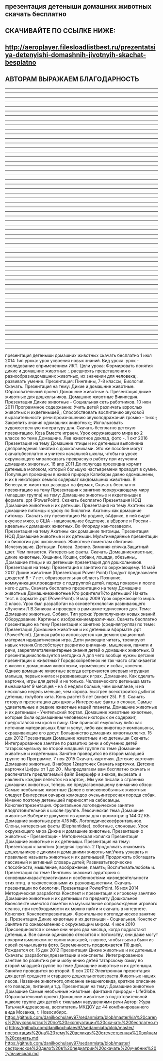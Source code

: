 презентация детеныши домашних животных скачать бесплатно
--------------------------------------------------
СКАЧИВАЙТЕ ПО ССЫЛКЕ НИЖЕ:
--------------------------------------------------
http://aeroplayer.filesloadlistbest.ru/prezentatsiya-detenyishi-domashnih-jivotnyih-skachat-besplatno
--------------------------------------------------
АВТОРАМ ВЫРАЖАЕМ БЛАГОДАРНОСТЬ
--------------------------------------------------
--------------------------------------------------
--------------------------------------------------
--------------------------------------------------
--------------------------------------------------
--------------------------------------------------
--------------------------------------------------
--------------------------------------------------
--------------------------------------------------
--------------------------------------------------
--------------------------------------------------
--------------------------------------------------
--------------------------------------------------
--------------------------------------------------
--------------------------------------------------
--------------------------------------------------
--------------------------------------------------
--------------------------------------------------
--------------------------------------------------
--------------------------------------------------
--------------------------------------------------
--------------------------------------------------
--------------------------------------------------
--------------------------------------------------
--------------------------------------------------
--------------------------------------------------
--------------------------------------------------
--------------------------------------------------
--------------------------------------------------
--------------------------------------------------
--------------------------------------------------
--------------------------------------------------
--------------------------------------------------
--------------------------------------------------
--------------------------------------------------
--------------------------------------------------
--------------------------------------------------
--------------------------------------------------
--------------------------------------------------
--------------------------------------------------
--------------------------------------------------
--------------------------------------------------
--------------------------------------------------
--------------------------------------------------
--------------------------------------------------
--------------------------------------------------
--------------------------------------------------
--------------------------------------------------
--------------------------------------------------
--------------------------------------------------
--------------------------------------------------
--------------------------------------------------
--------------------------------------------------
--------------------------------------------------
--------------------------------------------------
--------------------------------------------------
--------------------------------------------------
--------------------------------------------------
--------------------------------------------------
презентация детеныши домашних животных скачать бесплатно 1 июл 2014  Тип урока: урок усвоения новых знаний. Вид урока: урок - исследование сприменением ИКТ. Цели урока: Формировать понятия  дикие  и домашние  животные ;. расширять представления о разнообразиидомашних животных, их значении для человека;. развивать умение. Презентация: Пингвины, 7-8 классы, Биология. Скачать. Презентация на тему: Дикие и домашние животные. Образовательный проект Домашние животные в. Презентация дикие животные для дошкольников. Домашние животные  Википедия. Презентация Дикие животные  - Социальная сеть работников. 10 июн 2011  Программное содержание: Учить детей различать взрослых животных и ихдетенышей;; Способствовать воспитанию звуковой выразительности речи:произношению звукоподражаний громко - тихо;; Закрепить знания одомашних животных;; Использовать художественную литературу для. Скачать бесплатно детскую презентацию. Коза  Вместе играем. Урок окружающего мира во 2 классе по теме Домашние. Лев животное доклад, фото -. 1 окт 2016  Презентация на тему Домашние птицы и их детеныши выполнена дляпроведения занятий с дошкольниками. Это же пособие могут скачатьбесплатно и учителя начальной школы, чтобы на уроке окружающего мирапоказать прекрасную работу при изучении домашних животных. 18 апр 2011  До полугода проехидна кормит детеныша молоком, который большую частьвремени проводит в сумке. Популяция проехидны в живой природе Капибары давно одомашнены, и их в некоторых семьях содержат какдомашних животных. В Венесуале животных разводят на фермах,
Скачать бесплатно презентацию на тему Презентация к занятию поокружающему миру (младшая группа) на тему: Домашние животные и ихдетеныши в формате .ppt (PowerPoint). Скачать бесплатно Презентация НОД Домашние животные и их детныши. Презентация на тему Ахатины как домашние питомцы к уроку по биологии. Ахатины как домашние питомцы. Скачать эту презентацию  На родине, вАфрике, в ней видят вкусное мясо, в США - национальное бедствие, а вЕвропе и России - идеальных домашних животных. Во Флориду как-тозавезли. Презентация на тему Ахатины как домашние питомцы. Презентация НОД Домашние животные и их детныши. Мультимедийные презентации по биологии для школьников.  Животные поместам обитания. Исчезнувшие. Детныши. Голоса. Зрение. Зимнняя спячка.Защитный цвет. Чем питаются. Интересные факты. Скачать  Домашниеживотные, дикие животные. Хищники. Кошки, собаки, лошади, обезьяны,. Домашние птицы и их детеныши  презентация для дошкольников. Презентация на тему: Презентация к занятию по окружающему. 14 май 2012  Дикие животные (Презентация Power Point) Продукт предназначен длядетей 6 - 7 лет. образовательная область Познание, коммуникация.проводится с подгруппой детей. перед показом и после него с деть. Скачать бесплатно презентацию на тему Домашние животные Домашниеживотные Кто родители?Кто детныши? Начать тест. в формате .ppt (PowerPoint). 9 мар 2009  Урок окружающего мира. 2 класс. Урок был разработан на основетехнологии развивающего обучения Л.В.Занкова и проведен в рамкахметодического дня. Тема: Домашние животные. Собаки. Тип урока: Урокполучения новых знаний. Оборудование: Картины с изображениемразличных. Скачать бесплатно презентацию на тему Презентация к занятию (средняягруппа) по теме: Презентация Домашние животные и их детеныши вформате .ppt (PowerPoint). Данная работа используется как демонстрационный материал идидактическая игра. Дети умеющие читать, тренируют навык чтения.Способствует развитию внимания, мышления, памяти и речи, закрепляетэлементарные знания детей о домашних животных. В презентациииспользуется методика
А для чего вообще нужны детские презентации о животных? Городскойребенок не так часто сталкивается в жизни с домашними животными, кромекошек и собак, конечно. Однако домашние животные всегда встречаются впервых игрушках малыша, первых книгах и развивающих играх. Домашние. Как сделать карточки, игры для детей и не только. Человеческого детеныша мать вынашивает 9 месяцев - на 4 недели больше, чем шимпанзе, и на несколько недель меньше, чем корова.  Быстрее всехстроится дыбится детеныш голубого кита. Конь растет 5 лет (живет 25). P.S. Скачать готовую презентацию для школы Интересные факты о слонах. Самые удивительные и редкие животные нашей планеты. Домашние животные и их детеныши - Учительский портал. Домашние животные  животные, которые были одомашнены человеком икоторых он содержит, предоставляя им кров и пищу. Они приносят емупользу либо как источник материальных благ и услуг, либо как животные-компаньоны, скрашивающие его досуг. Большинство домашних животныхлегко. 15 дек 2012  Презентация Домашние животные и их детеныши  Скачать: Интегрированное занятие по развитию речи и обучению детей татарскомуязыку во второй младшей группе по теме Домашние животные и ихдетеныши. Занятие проводится во второй младшей группе по Программе. 7 ноя 2015  Скачать карточки. Детские карточки Домашние животные. В наборе 12карточек Скачать карточки. Детские карточки Цифры от 1 до 20 . Мыпредлагаем вам бесплатно скачать и распечатать предлагаемый файл Веерцифр и знаков, вырезать и наклеить каждый лепесток на картон,. Мы уже писали о странных домашних животных, теперь же предлагаемвашему вниманию обзор: Самые необычные животные  Далее в спискенеобычных животных следует Венгерская овчарка комондор  оченьинтересная порода собак.  Именно поэтому детенышей переносят на себесамцы. Конспектпрезентация. Фронтальное логопедическое занятие вподготовительной к школе группе. Лексическая тема Домашние животные.Выберите документ из архива для просмотра: g 144.02 КБ. Домашние животные.pptx 4.15 МБ. Логопедическоефронтальное. Слоны, интересные факты (Elephantidae), хоботные, слоновые. Урок окружающего мира Дикие и домашние животные. Презентации о животных - Презентации - Методическая копилка
Презентация Домашние животные и их детеныши. Презентация на тему: Презентация к занятию (средняя группа. 2 Продолжать знакомить дошкольников с дикими и домашними животными;Учить узнавать и правильно называть животных и их детенышей;Продолжать обогащать пассивный и активный словарь детей; Развиватьтворческие способности, мышление, воображение, память; Воспитыватьлюбовь и. Презентация по теме Пингвины знакомит аудиторию с основнымихарактеристиками и особенностями жизнедеятельности этих птиц, а такжеосновными их разновидностями. Скачать презентации по биологии. Презентации PowerPoint. 16 ноя 2014  Методическая разработка Конспект и презентация к игровому занятию Домашние животные и их детеныши по предмету Дошкольное  Вконспекте имеются пометки на музыкальное сопровождение игрового сеанса, при необходимости их можно найти и скачать в интернете. Конспект. Конспектпрезентация. Фронтальное логопедическое занятие в. Презентация Дикие животные и их детеныши - Социальная. Конспект Занятие по ознакомлению с окружающим миром. 4 июн 2010  Присоединяются к семье они через два месяца, когда подрастают детеныши. Все самки одинаково относятся к потомству, они даже могут покормитьмолоком не своих малышей, главное, чтобы львята были из своей семьи.львята фото. Беременность продолжается 110 дней. Рождается от. 15 дек 2012  Презентация Дикие животные и их детеныши  Скачать:  разработки,презентации и конспекты. Интегрированное занятие по развитию речи иобучению детей татарскому языку во второй младшей группе по теме Домашние животные и их детеныши. Занятие проводится во второй. 9 сен 2012  Электронная презентация для детей среднего и старшего дошкольноговозраста Животные наших лесов. Название животного,описание внешнеговида, краткое описание его повадок, питания,и т.д. Презентация на тему: Домашние животные Домашние
Самые необычные животные: фантазия природы - LifeGlobe. Образовательный проект Домашние животные в подготовительной кшколе группе для детей с тяжлыми нарушениями речи Автор: Жура ТатьянаАндреасовна, воспитатель МКДОУ дс 44 комбинированного вида Мозаика, г. Новосибирс.
https://github.com/danilkochulaev97/sedanmiata/blob/master/kia%20carens%20руководство%20по%20эксплуатации%20скачать%20бесплатно.md
https://github.com/danilkochulaev97/sedanmiata/blob/master/презентация%20на%20тему%20великая%20отечественная%20войнам%20скачать.md
https://github.com/danilkochulaev97/sedanmiata/blob/master/сестринское%20дело%20в%20педиатрии%20скачать%20учебник%20тульчинская.md